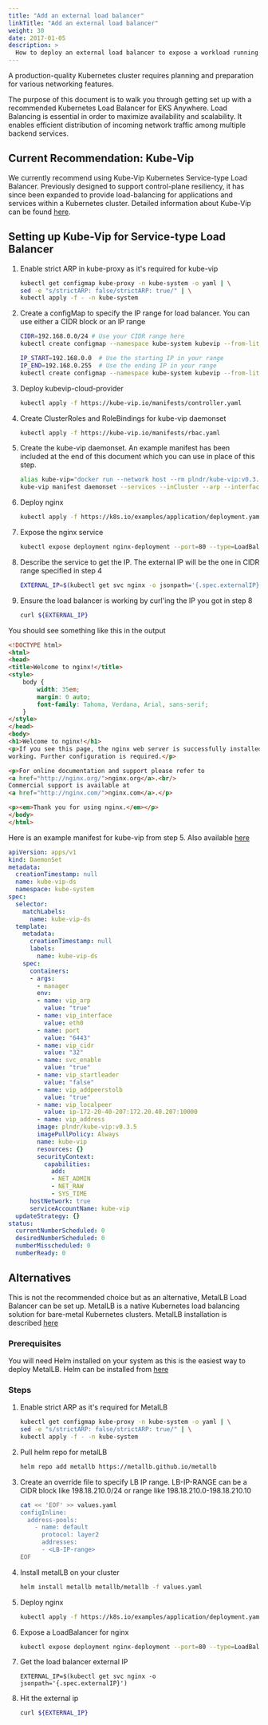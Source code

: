```yaml
---
title: "Add an external load balancer"
linkTitle: "Add an external load balancer"
weight: 30
date: 2017-01-05
description: >
  How to deploy an external load balancer to expose a workload running in EKS Anywhere
---
```


<!-- overview -->

A production-quality Kubernetes cluster requires planning and preparation for various networking features.

<!-- body -->


The purpose of this document is to walk you through getting set up with a recommended Kubernetes Load Balancer for EKS Anywhere.
Load Balancing is essential in order to maximize availability and scalability. It enables efficient distribution of incoming network traffic among multiple backend services.


## Current Recommendation: Kube-Vip

We currently recommend using Kube-Vip Kubernetes Service-type Load Balancer. Previously designed to support control-plane resiliency, it has since been expanded to provide load-balancing for applications and services within a Kubernetes cluster. Detailed information about Kube-Vip can be found [here](https://kube-vip.io/).

## Setting up Kube-Vip for Service-type Load Balancer

1. Enable strict ARP in kube-proxy as it's required for kube-vip
    ```bash
    kubectl get configmap kube-proxy -n kube-system -o yaml | \
    sed -e "s/strictARP: false/strictARP: true/" | \
    kubectl apply -f - -n kube-system
    ```

2. Create a configMap to specify the IP range for load balancer. You can use either a CIDR block or an IP range

    ```bash
    CIDR=192.168.0.0/24 # Use your CIDR range here
    kubectl create configmap --namespace kube-system kubevip --from-literal cidr-global=${CIDR}
    ```
    ```bash
    IP_START=192.168.0.0  # Use the starting IP in your range
    IP_END=192.168.0.255  # Use the ending IP in your range
    kubectl create configmap --namespace kube-system kubevip --from-literal range-global=${IP_START}-${IP_END}
    ```

3. Deploy kubevip-cloud-provider 

    ```bash
    kubectl apply -f https://kube-vip.io/manifests/controller.yaml
    ```

4. Create ClusterRoles and RoleBindings for kube-vip daemonset

    ```bash
    kubectl apply -f https://kube-vip.io/manifests/rbac.yaml
    ```

5. Create the kube-vip daemonset. An example manifest has been included at the end of this document which you can use in place of this step.

    ```bash
    alias kube-vip="docker run --network host --rm plndr/kube-vip:v0.3.5"
    kube-vip manifest daemonset --services --inCluster --arp --interface eth0 | kubectl apply -f -
    ```   
 
6. Deploy nginx 

    ```bash
    kubectl apply -f https://k8s.io/examples/application/deployment.yaml
    ```

7. Expose the nginx service

    ```bash
    kubectl expose deployment nginx-deployment --port=80 --type=LoadBalancer --name=nginx
    ```

8. Describe the service to get the IP. The external IP will be the one in CIDR range specified in step 4

    ```bash
    EXTERNAL_IP=$(kubectl get svc nginx -o jsonpath='{.spec.externalIP}')
    ```

9. Ensure the load balancer is working by curl'ing the IP you got in step 8

    ```bash
    curl ${EXTERNAL_IP}
    ```   
 
You should see something like this in the output

```html
<!DOCTYPE html>
<html>
<head>
<title>Welcome to nginx!</title>
<style>
    body {
        width: 35em;
        margin: 0 auto;
        font-family: Tahoma, Verdana, Arial, sans-serif;
    }
</style>
</head>
<body>
<h1>Welcome to nginx!</h1>
<p>If you see this page, the nginx web server is successfully installed and
working. Further configuration is required.</p>

<p>For online documentation and support please refer to
<a href="http://nginx.org/">nginx.org</a>.<br/>
Commercial support is available at
<a href="http://nginx.com/">nginx.com</a>.</p>

<p><em>Thank you for using nginx.</em></p>
</body>
</html>

```

Here is an example manifest for kube-vip from step 5. Also available [here](https://raw.githubusercontent.com/kube-vip/kube-vip/f0f0ec3bc953d4b42c78f1b35ba944804a9e31aa/example/deploy/0.3.5.yaml)

```yaml
apiVersion: apps/v1
kind: DaemonSet
metadata:
  creationTimestamp: null
  name: kube-vip-ds
  namespace: kube-system
spec:
  selector:
    matchLabels:
      name: kube-vip-ds
  template:
    metadata:
      creationTimestamp: null
      labels:
        name: kube-vip-ds
    spec:
      containers:
      - args:
        - manager
        env:
        - name: vip_arp
          value: "true"
        - name: vip_interface
          value: eth0
        - name: port
          value: "6443"
        - name: vip_cidr
          value: "32"
        - name: svc_enable
          value: "true"
        - name: vip_startleader
          value: "false"
        - name: vip_addpeerstolb
          value: "true"
        - name: vip_localpeer
          value: ip-172-20-40-207:172.20.40.207:10000
        - name: vip_address
        image: plndr/kube-vip:v0.3.5
        imagePullPolicy: Always
        name: kube-vip
        resources: {}
        securityContext:
          capabilities:
            add:
            - NET_ADMIN
            - NET_RAW
            - SYS_TIME
      hostNetwork: true
      serviceAccountName: kube-vip
  updateStrategy: {}
status:
  currentNumberScheduled: 0
  desiredNumberScheduled: 0
  numberMisscheduled: 0
  numberReady: 0
```


## Alternatives

This is not the recommended choice but as an alternative, MetalLB Load Balancer can be set up. MetalLB is a native Kubernetes load balancing solution for bare-metal Kubernetes clusters. MetalLB installation is described [here](https://metallb.universe.tf/installation/)

### Prerequisites

You will need Helm installed on your system as this is the easiest way to deploy MetalLB. Helm can be installed from [here](https://helm.sh/docs/intro/install/)

### Steps

1. Enable strict ARP as it's required for MetalLB

    ```bash
    kubectl get configmap kube-proxy -n kube-system -o yaml | \
    sed -e "s/strictARP: false/strictARP: true/" | \
    kubectl apply -f - -n kube-system
    ```

2. Pull helm repo for metalLB

    ```bash
    helm repo add metallb https://metallb.github.io/metallb
    ```

3. Create an override file to specify LB IP range. LB-IP-RANGE can be a CIDR block like 198.18.210.0/24 or range like 198.18.210.0-198.18.210.10

    ```bash
    cat << 'EOF' >> values.yaml
    configInline:
      address-pools:
        - name: default
          protocol: layer2
          addresses:
          - <LB-IP-range>
    EOF
    ```

4. Install metalLB on your cluster

    ```bash
    helm install metallb metallb/metallb -f values.yaml
    ```

5. Deploy nginx

    ```bash
    kubectl apply -f https://k8s.io/examples/application/deployment.yaml
    ```

6. Expose a LoadBalancer for nginx 

    ```bash
    kubectl expose deployment nginx-deployment --port=80 --type=LoadBalancer --name=nginx
    ```

7. Get the load balancer external IP

    ```
    EXTERNAL_IP=$(kubectl get svc nginx -o jsonpath='{.spec.externalIP}')
    ```

8. Hit the external ip

    ```bash
    curl ${EXTERNAL_IP}
    ```